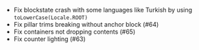 - Fix blockstate crash with some languages like Turkish by using `toLowerCase(Locale.ROOT)`
- Fix pillar trims breaking without anchor block (#64)
- Fix containers not dropping contents (#65)
- Fix counter lighting (#63)